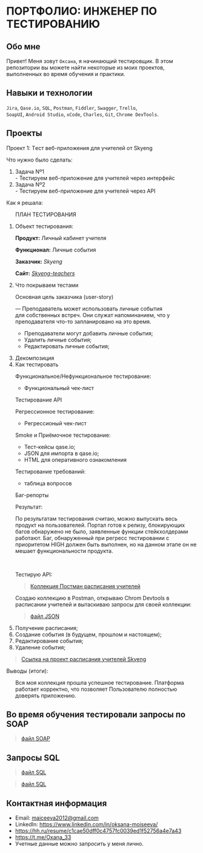 # ПОРТФОЛИО: ИНЖЕНЕР ПО ТЕСТИРОВАНИЮ

## Обо мне  

Привет! Меня зовут ``Оксана``, я начинающий тестировщик.
В этом репозитории вы можете найти некоторые из моих проектов, выполненных во время обучения и практики.
<br> 

## Навыки и технологии
``Jira``, ``Qase.io``, ``SQL``, ``Postman``, ``Fiddler``, ``Swagger``, ``Trello``, <br>
``SoapUI``, ``Android Studio``, ``xCode``, ``Charles``, ``Git``, ``Chrome DevTools``.

## Проекты

<p> Проект 1: Tест веб-приложения для учителей от Skyeng</p> 

<p>Что нужно было сделать:<p>
<ol> 
<li>Задача Nº1</li> - Тестируем веб-приложение для учителей через интерфейс
<li>Задача Nº2</li> - Тестируем веб-приложение для учителей через API
</ol>

<p>Как я решала:<p> 
  <ol>
    <p>ПЛАН ТЕСТИРОВАНИЯ<p>
      
<li>Объект тестирования:</li>
    
**Продукт:** Личный кабинет учителя

**Функционал:** Личные события

**Заказчик:** *Skyeng*

**Сайт:** [*Skyeng-teachers*](https://new-teachers.skyeng.ru/)<p>

<li>Что покрываем тестами</li>

<p>Основная цель заказчика (user-story)<p>
  
  <p>— Преподаватель может использовать личные события для собственных встреч. Они служат напоминанием, что у преподавателя что-то запланировано на это время.

- Преподаватели могут добавить личные события;
- Удалить личные события;
- Редактировать личные события;<p>

<li>Декомпозиция</li>

<li>Как тестировать</li>

<p>Функциональное/Нефункциональное тестирование:
  
   - Функциональный чек-лист</p>

<p>Тестирование API<p>
								
<p>Регрессионное тестирование:

- Регрессионый чек-лист</p>

<p>Smoke и Приёмочное тестирование:
  
- Тест-кейсы qase.io;
- JSON для импорта в qase.io;
- HTML для оперативного ознакомления</p>

<p>Тестирование требований:
  
- таблица вопросов</p>

<p>Баг-репорты</p>

<p>Результат:</p>

<p>По результатам тестирования считаю, можно выпускать весь продукт на пользователей. Портал готов к релизу, блокирующих багов обнаружено не было, заявленные функции стейкхолдерами работают. Баг, обнаруженный при регресс тестировании с приоритетом HIGH должен быть выполнен, но на данном этапе он не мешает функциональности продукта.</p>

<br>

<p>Тестирую API:<p>

>  <a href="https://api.postman.com/collections/26927821-2f2fb780-3f0c-4880-9875-79707fd94f01?access_key=PMAT-01H84Z8JZ88X93XFG16WG3BQ0Q">Коллекция Постман расписания учителей</a>

<p>Создаю коллекцию в Postman, открываю Chrom Devtools в расписании учителей и вытаскиваю запросы для своей коллекции:<p>

>  <a href="https://drive.google.com/file/d/1HQ_4sNUTjT2ORA_LAKLWyaitiU0AtSpK/view?usp=sharing">файл JSON</a>

    
> <ol>
   <li>Получение расписания;</li>  
   <li>Создание события (в будущем, прошлом и настоящем);</li> 
   <li>Редактирование события;</li>  
   <li>Удаление события;</li>
</ol>

>  <a href="https://ma-bug-report.atlassian.net/wiki/spaces/~6286578762e0790069a78743/pages/1310721/.+1+2+.">Ссылка на проект расписания учителей Skyeng<a/>

<p>Выводы (итоги):<p>
  
<ol>
  
Вся моя коллекция прошла успешное тестирование. Платформа работает корректно, что позволяет Пользователю полностью доверять приложению. </p>

</ol>


## Во время обучения тестировали запросы по SOAP

>  <a href="https://docs.google.com/document/d/1-8U9irAB8MZmF4yjkymZb7xD9kameChi/edit?usp=sharing&ouid=114720190297806240365&rtpof=true&sd=true">файл SOAP</a>


## Запросы SQL

>  <a href="https://drive.google.com/file/d/15sNGv4HCfgVzw2sOv2gQxx1E3ZjPp2BI/view?usp=sharing">файл SQL</a>


>  <a href="https://drive.google.com/file/d/1RvzkcoYaZbQCLelbgOcpvIyWGwX3FDRr/view?usp=sharing">файл SQL</a>


## Контактная информация
- Email: maiceeva2012@gmail.com
- LinkedIn: https://www.linkedin.com/in/oksana-moiseeva/
- https://hh.ru/resume/c1cae50dff0c4757fc0039ed1f52756a4e7a43
- https://t.me/Oxana_33
- Учетные данные можно запросить у меня лично.







